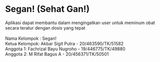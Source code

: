 # Segan! (Sehat Gan!) <br>
Aplikasi dapat membantu dalam mengingatkan user untuk meminum obat secara teratur dengan dosis yang tepat<br><br>
Nama Kelompok : Segan!<br>
Ketua Kelompok: Akbar Sigit Putra - 20/463590/TK/51582<br>
Anggota 1: Fachrizal Bayu Nugroho - 19/446775/TK/49880<br>
Anggota 2: M Rifat Bagus A        - 20/456371/TK/50501<br>
